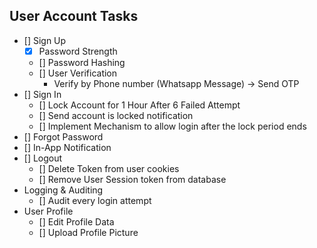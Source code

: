 ## User Account Tasks

- [] Sign Up
  - [x] Password Strength
  - [] Password Hashing
  - [] User Verification
    - Verify by Phone number (Whatsapp Message) -> Send OTP
- [] Sign In
  - [] Lock Account for 1 Hour After 6 Failed Attempt
  - [] Send account is locked notification
  - [] Implement Mechanism to allow login after the lock period ends
- [] Forgot Password
- [] In-App Notification
- [] Logout
  - [] Delete Token from user cookies
  - [] Remove User Session token from database
- Logging & Auditing
  - [] Audit every login attempt
- User Profile
  - [] Edit Profile Data
  - [] Upload Profile Picture